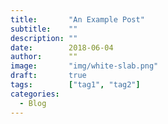 ```yaml
---
title:       "An Example Post"
subtitle:    ""
description: ""
date:        2018-06-04
author:      ""
image:       "img/white-slab.png"
draft:       true
tags:        ["tag1", "tag2"]
categories:
  - Blog
---
```

